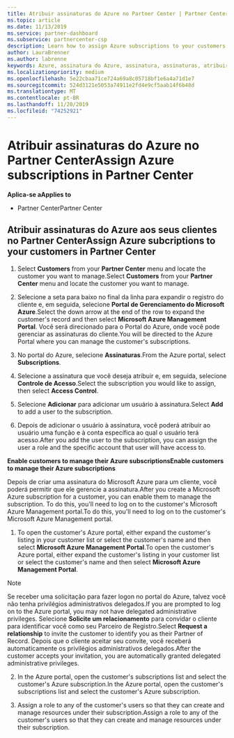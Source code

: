 ```yaml
---
title: Atribuir assinaturas do Azure no Partner Center | Partner Center
ms.topic: article
ms.date: 11/13/2019
ms.service: partner-dashboard
ms.subservice: partnercenter-csp
description: Learn how to assign Azure subscriptions to your customers in Partner Center and how to enable customers to manage their own subscriptions.
author: LauraBrenner
ms.author: labrenne
keywords: Azure, assinatura do Azure, assinatura, assinaturas, atribuir assinatura, gerenciar assinatura do Azure
ms.localizationpriority: medium
ms.openlocfilehash: 5e22cbaa71ce724a69a8c05718bf1e6a4a71d1e7
ms.sourcegitcommit: 524d3121e5053a74911e2fd4e9cf5aab14f6b48d
ms.translationtype: MT
ms.contentlocale: pt-BR
ms.lasthandoff: 11/20/2019
ms.locfileid: "74252921"
---
```

# <a name="assign-azure-subscriptions-in-partner-center"></a><span data-ttu-id="9e787-104">Atribuir assinaturas do Azure no Partner Center</span><span class="sxs-lookup"><span data-stu-id="9e787-104">Assign Azure subscriptions in Partner Center</span></span>

<span data-ttu-id="9e787-105">**Aplica-se a**</span><span class="sxs-lookup"><span data-stu-id="9e787-105">**Applies to**</span></span>

-  <span data-ttu-id="9e787-106">Partner Center</span><span class="sxs-lookup"><span data-stu-id="9e787-106">Partner Center</span></span>
 
## <a name="assign-azure-subcriptions-to-your-customers-in-partner-center"></a><span data-ttu-id="9e787-107">Atribuir assinaturas do Azure aos seus clientes no Partner Center</span><span class="sxs-lookup"><span data-stu-id="9e787-107">Assign Azure subcriptions to your customers in Partner Center</span></span>

1. <span data-ttu-id="9e787-108">Select **Customers** from your **Partner Center** menu and locate the customer you want to manage.</span><span class="sxs-lookup"><span data-stu-id="9e787-108">Select **Customers** from your **Partner Center** menu and locate the customer you want to manage.</span></span>

2.  <span data-ttu-id="9e787-109">Selecione a seta para baixo no final da linha para expandir o registro do cliente e, em seguida, selecione **Portal de Gerenciamento do Microsoft Azure**.</span><span class="sxs-lookup"><span data-stu-id="9e787-109">Select the down arrow at the end of the row to expand the customer's record and then select **Microsoft Azure Management Portal**.</span></span> <span data-ttu-id="9e787-110">Você será direcionado para o Portal do Azure, onde você pode gerenciar as assinaturas do cliente.</span><span class="sxs-lookup"><span data-stu-id="9e787-110">You will be directed to the Azure Portal where you can manage the customer's subscriptions.</span></span> 

4. <span data-ttu-id="9e787-111">No portal do Azure, selecione **Assinaturas**.</span><span class="sxs-lookup"><span data-stu-id="9e787-111">From the Azure portal, select **Subscriptions**.</span></span>

5. <span data-ttu-id="9e787-112">Selecione a assinatura que você deseja atribuir e, em seguida, selecione **Controle de Acesso**.</span><span class="sxs-lookup"><span data-stu-id="9e787-112">Select the subscription you would like to assign, then select **Access Control**.</span></span>

6. <span data-ttu-id="9e787-113">Selecione **Adicionar** para adicionar um usuário à assinatura.</span><span class="sxs-lookup"><span data-stu-id="9e787-113">Select **Add** to add a user to the subscription.</span></span> 

7. <span data-ttu-id="9e787-114">Depois de adicionar o usuário à assinatura, você poderá atribuir ao usuário uma função e à conta específica ao qual o usuário terá acesso.</span><span class="sxs-lookup"><span data-stu-id="9e787-114">After you add the user to the subscription, you can assign the user a role and the specific account that user will have access to.</span></span> 

<span data-ttu-id="9e787-115">**Enable customers to manage their Azure subscriptions**</span><span class="sxs-lookup"><span data-stu-id="9e787-115">**Enable customers to manage their Azure subscriptions**</span></span>

<span data-ttu-id="9e787-116">Depois de criar uma assinatura do Microsoft Azure para um cliente, você poderá permitir que ele gerencie a assinatura.</span><span class="sxs-lookup"><span data-stu-id="9e787-116">After you create a Microsoft Azure subscription for a customer, you can enable them to manage the subscription.</span></span> <span data-ttu-id="9e787-117">To do this, you'll need to log on to the customer's Microsoft Azure Management portal.</span><span class="sxs-lookup"><span data-stu-id="9e787-117">To do this, you'll need to log on to the customer's Microsoft Azure Management portal.</span></span> 

1.  <span data-ttu-id="9e787-118">To open the customer's Azure portal, either expand the customer's listing in your customer list or select the customer's name and then select **Microsoft Azure Management Portal**.</span><span class="sxs-lookup"><span data-stu-id="9e787-118">To open the customer's Azure portal, either expand the customer's listing in your customer list or select the customer's name and then select **Microsoft Azure Management Portal**.</span></span>
    
> [!NOTE]  
> <span data-ttu-id="9e787-119">Se receber uma solicitação para fazer logon no portal do Azure, talvez você não tenha privilégios administrativos delegados.</span><span class="sxs-lookup"><span data-stu-id="9e787-119">If you are prompted to log on to the Azure portal, you may not have delegated administrative privileges.</span></span> <span data-ttu-id="9e787-120">Selecione **Solicite um relacionamento** para convidar o cliente para identificar você como seu Parceiro de Registro.</span><span class="sxs-lookup"><span data-stu-id="9e787-120">Select **Request a relationship** to invite the customer to identify you as their Partner of Record.</span></span> <span data-ttu-id="9e787-121">Depois que o cliente aceitar seu convite, você receberá automaticamente os privilégios administrativos delegados.</span><span class="sxs-lookup"><span data-stu-id="9e787-121">After the customer accepts your invitation, you are automatically granted delegated administrative privileges.</span></span> 

2.  <span data-ttu-id="9e787-122">In the Azure portal, open the customer's subscriptions list and select the customer's Azure subscription.</span><span class="sxs-lookup"><span data-stu-id="9e787-122">In the Azure portal, open the customer's subscriptions list and select the customer's Azure subscription.</span></span>

3.  <span data-ttu-id="9e787-123">Assign a role to any of the customer's users so that they can create and manage resources under their subscription.</span><span class="sxs-lookup"><span data-stu-id="9e787-123">Assign a role to any of the customer's users so that they can create and manage resources under their subscription.</span></span>


